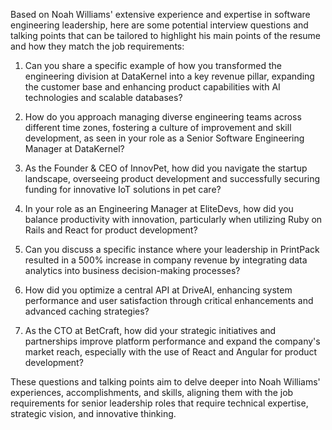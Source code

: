 Based on Noah Williams' extensive experience and expertise in software engineering leadership, here are some potential interview questions and talking points that can be tailored to highlight his main points of the resume and how they match the job requirements:

1. Can you share a specific example of how you transformed the engineering division at DataKernel into a key revenue pillar, expanding the customer base and enhancing product capabilities with AI technologies and scalable databases?

2. How do you approach managing diverse engineering teams across different time zones, fostering a culture of improvement and skill development, as seen in your role as a Senior Software Engineering Manager at DataKernel?

3. As the Founder & CEO of InnovPet, how did you navigate the startup landscape, overseeing product development and successfully securing funding for innovative IoT solutions in pet care?

4. In your role as an Engineering Manager at EliteDevs, how did you balance productivity with innovation, particularly when utilizing Ruby on Rails and React for product development?

5. Can you discuss a specific instance where your leadership in PrintPack resulted in a 500% increase in company revenue by integrating data analytics into business decision-making processes?

6. How did you optimize a central API at DriveAI, enhancing system performance and user satisfaction through critical enhancements and advanced caching strategies?

7. As the CTO at BetCraft, how did your strategic initiatives and partnerships improve platform performance and expand the company's market reach, especially with the use of React and Angular for product development?

These questions and talking points aim to delve deeper into Noah Williams' experiences, accomplishments, and skills, aligning them with the job requirements for senior leadership roles that require technical expertise, strategic vision, and innovative thinking.